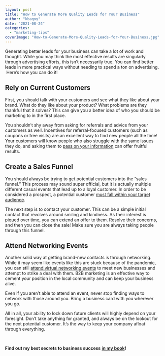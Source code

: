 ```yaml
---
layout: post
title: "How to Generate More Quality Leads for Your Business"
author: "kbagoy"
date: "2021-08-24"
categories: 
  - "marketing-tips"
coverImage: "How-to-Generate-More-Quality-Leads-for-Your-Business.jpg"
---
```


Generating better leads for your business can take a lot of work and thought. While you may think the most effective results are singularly through advertising efforts, this isn’t necessarily true. You can find better leads in more practical ways without needing to spend a ton on advertising.  Here’s how you can do it!

## **Rely on Current Customers**

First, you should talk with your customers and see what they like about your brand. What do they like about your product? What problems are they thankful that it solves? This can give you a better idea of who you should be marketing to in the first place.

You shouldn’t shy away from asking for referrals and advice from your customers as well. Incentives for referral-focused customers (such as coupons or free visits) are an excellent way to find new people all the time! Your customers will know people who also struggle with the same issues they do, and asking them to [pass on your information](https://www.practiceignition.com/us/blog/how-to-get-referrals) can offer fruitful results.

## **Create a Sales Funnel**

You should always be trying to get potential customers into the “sales funnel.” This process may sound super official, but it is actually multiple different casual events that lead up to a loyal customer. In order to be considered a prospect, a potential customer [must fall within your target audience](https://www.podium.com/article/sales-prospecting/).

The next step is to contact your customer. This can be a simple initial contact that revolves around smiling and kindness. As their interest is piqued over time, you can extend an offer to them. Resolve their concerns, and then you can close the sale! Make sure you are always taking people through this funnel.

## **Attend Networking Events**

Another solid way at getting brand-new contacts is through networking. While it may seem like events like this are stuck because of the pandemic, you can still [attend virtual networking events](https://empowering-brands.com/2020/08/21/why-you-should-attend-virtual-networking-events/) to meet new businesses and attempt to strike a deal with them. B2B marketing is an effective way to cement your position in the local community and can keep your business alive.

Even if you aren’t able to attend an event, never stop finding ways to network with those around you. Bring a business card with you wherever you go.

All in all, your ability to lock down future clients will highly depend on your foresight. Don’t take anything for granted, and always be on the lookout for the next potential customer. It’s the way to keep your company afloat through everything.

 

**Find out my best secrets to business success** [**in my book**](https://go.katebagoy.com/ebook)**!**
